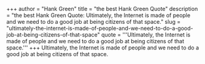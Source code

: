 +++
author = "Hank Green"
title = "the best Hank Green Quote"
description = "the best Hank Green Quote: Ultimately, the Internet is made of people and we need to do a good job at being citizens of that space."
slug = "ultimately-the-internet-is-made-of-people-and-we-need-to-do-a-good-job-at-being-citizens-of-that-space"
quote = '''Ultimately, the Internet is made of people and we need to do a good job at being citizens of that space.'''
+++
Ultimately, the Internet is made of people and we need to do a good job at being citizens of that space.
